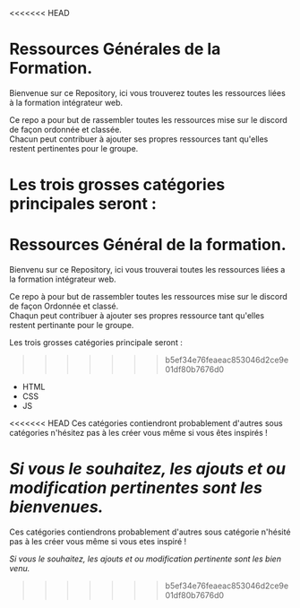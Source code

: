 <<<<<<< HEAD
# Ressources Générales de la Formation.  
Bienvenue sur ce Repository, ici vous trouverez toutes les ressources liées à la formation intégrateur web.  

Ce repo a pour but de rassembler toutes les ressources mise sur le discord de façon ordonnée et classée.  
Chacun peut contribuer à ajouter ses propres ressources tant qu'elles restent pertinentes pour le groupe. 
  
Les trois grosses catégories principales seront :  
=======
# Ressources Général de la formation.  
Bienvenu sur ce Repository, ici vous trouverai toutes les ressources liées a la formation intégrateur web.  

Ce repo à pour but de rassembler toutes les ressources mise sur le discord de façon Ordonnée et classé.  
Chaqun peut contribuer à ajouter ses propres ressource tant qu'elles restent pertinante pour le groupe. 
  
Les trois grosses catégories principale seront :  
>>>>>>> b5ef34e76feaeac853046d2ce9e01df80b7676d0
* HTML
* CSS
* JS
  
<<<<<<< HEAD
Ces catégories contiendront probablement d'autres sous catégories n'hésitez pas à les créer vous même si vous êtes inspirés !  
  
  
*Si vous le souhaitez, les ajouts et ou modification pertinentes sont les bienvenues.*
=======
Ces catégories contiendrons probablement d'autres sous catégorie n'hésité pas à les créer vous même si vous etes inspiré !  
  
  
*Si vous le souhaitez, les ajouts et ou modification pertinente sont les bien venu.*
>>>>>>> b5ef34e76feaeac853046d2ce9e01df80b7676d0
